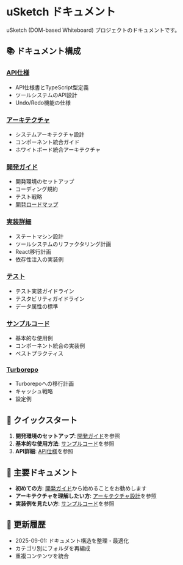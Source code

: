 # uSketch ドキュメント

uSketch (DOM-based Whiteboard) プロジェクトのドキュメントです。

## 📚 ドキュメント構成

### [API仕様](./api/)
- API仕様書とTypeScript型定義
- ツールシステムのAPI設計
- Undo/Redo機能の仕様

### [アーキテクチャ](./architecture/)
- システムアーキテクチャ設計
- コンポーネント統合ガイド
- ホワイトボード統合アーキテクチャ

### [開発ガイド](./development/)
- 開発環境のセットアップ
- コーディング規約
- テスト戦略
- [開発ロードマップ](./development/roadmap.md)

### [実装詳細](./implementation/)
- ステートマシン設計
- ツールシステムのリファクタリング計画
- React移行計画
- 依存性注入の実装例

### [テスト](./testing/)
- テスト実装ガイドライン
- テスタビリティガイドライン
- データ属性の標準

### [サンプルコード](./examples/)
- 基本的な使用例
- コンポーネント統合の実装例
- ベストプラクティス

### [Turborepo](./turborepo/)
- Turborepoへの移行計画
- キャッシュ戦略
- 設定例

## 🚀 クイックスタート

1. **開発環境のセットアップ**: [開発ガイド](./development/)を参照
2. **基本的な使用方法**: [サンプルコード](./examples/)を参照
3. **API詳細**: [API仕様](./api/)を参照

## 📖 主要ドキュメント

- **初めての方**: [開発ガイド](./development/README.md)から始めることをお勧めします
- **アーキテクチャを理解したい方**: [アーキテクチャ設計](./architecture/README.md)を参照
- **実装例を見たい方**: [サンプルコード](./examples/README.md)を参照

## 🔄 更新履歴

- 2025-09-01: ドキュメント構造を整理・最適化
- カテゴリ別にフォルダを再編成
- 重複コンテンツを統合